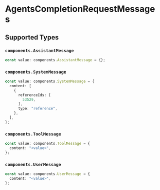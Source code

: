 # AgentsCompletionRequestMessages


## Supported Types

### `components.AssistantMessage`

```typescript
const value: components.AssistantMessage = {};
```

### `components.SystemMessage`

```typescript
const value: components.SystemMessage = {
  content: [
    {
      referenceIds: [
        53529,
      ],
      type: "reference",
    },
  ],
};
```

### `components.ToolMessage`

```typescript
const value: components.ToolMessage = {
  content: "<value>",
};
```

### `components.UserMessage`

```typescript
const value: components.UserMessage = {
  content: "<value>",
};
```


